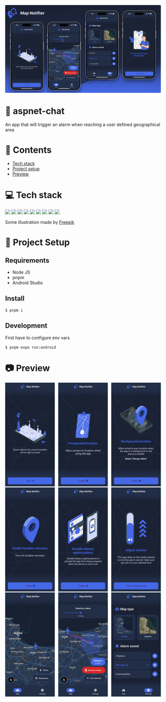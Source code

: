 <img src="https://raw.githubusercontent.com/devlotfi/map-notifier/master/github-assets/github-banner.png">

# 📜 aspnet-chat

An app that will trigger an alarm when reaching a user defined geographical area

# 📌 Contents

- [Tech stack](#-tech-stack)
- [Project setup](#-project-setup)
- [Preview](#-preview)

# 💻 Tech stack

<p float="left">
  <img height="50px" src="https://devlotfi.github.io/stack-icons/icons/ts.svg">
  <img height="50px" src="https://devlotfi.github.io/stack-icons/icons/reactnative.svg">
  <img height="50px" src="https://devlotfi.github.io/stack-icons/icons/expo.svg">
  <img height="50px" src="https://devlotfi.github.io/stack-icons/icons/fontawesome.svg">
  <img height="50px" src="https://devlotfi.github.io/stack-icons/icons/react-native-paper.svg">
  <img height="50px" src="https://devlotfi.github.io/stack-icons/icons/reactnavigation.svg">
  <img height="50px" src="https://devlotfi.github.io/stack-icons/icons/tanstack-query.svg">
  <img height="50px" src="https://devlotfi.github.io/stack-icons/icons/maplibre.svg">
  <img height="50px" src="https://devlotfi.github.io/stack-icons/icons/maptiler.svg">
</p>

Some illustration made by [Freepik](https://www.freepik.com/)

# 📂 Project Setup

## Requirements

- Node JS
- pnpm
- Android Studio

## Install

```bash
$ pnpm i
```

## Development

First have to configure env vars

```bash
$ pnpm expo run:android
```

# 📷 Preview

<img src="https://raw.githubusercontent.com/devlotfi/map-notifier/master/github-assets/preview-1.png">
<img src="https://raw.githubusercontent.com/devlotfi/map-notifier/master/github-assets/preview-2.png">
<img src="https://raw.githubusercontent.com/devlotfi/map-notifier/master/github-assets/preview-3.png">
